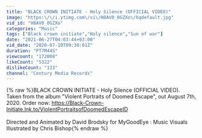 ```yaml
---
title: "BLACK CROWN INITIATE - Holy Silence (OFFICIAL VIDEO)"
image: "https:\/\/i.ytimg.com\/vi\/H8AV0_0GZXo\/hqdefault.jpg"
vid_id: "H8AV0_0GZXo"
categories: "Music"
tags: ["Black crown initiate","Holy silence","Sun of war"]
date: "2021-06-27T04:03:44+03:00"
vid_date: "2020-07-10T09:30:01Z"
duration: "PT7M44S"
viewcount: "172008"
likeCount: "5322"
dislikeCount: "133"
channel: "Century Media Records"
---
```

{% raw %}BLACK CROWN INITIATE - Holy Silence (OFFICIAL VIDEO). Taken from the album &quot;Violent Portraits of Doomed Escape&quot;, out August 7th, 2020. Order now: <a rel="nofollow" target="blank" href="https://Black-Crown-Initiate.lnk.to/ViolentPortraitsofDoomedEscapeID">https://Black-Crown-Initiate.lnk.to/ViolentPortraitsofDoomedEscapeID</a><br /><br />Directed and Animated by David Brodsky for MyGoodEye : Music Visuals<br />Illustrated by Chris Bishop{% endraw %}
